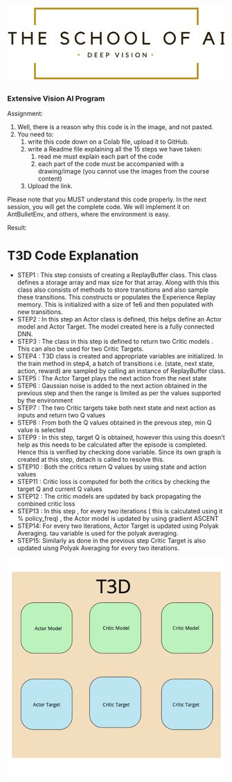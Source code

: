 # ![LOGO](images/LOGO.png)



### 					                    									Extensive Vision AI Program

Assignment:

1. Well, there is a reason why this code is in the image, and not pasted. 
2. You need to:
   1. write this code down on a Colab file, upload it to GitHub. 
   2. write a Readme file explaining all the 15 steps we have taken:
      1. read me must explain each part of the code
      2. each part of the code must be accompanied with a drawing/image (you cannot use the images from the course content)
   3. Upload the link.

Please note that you MUST understand this code properly. In the next session, you will get the complete code. We will implement it on AntBulletEnv, and others, where the environment is easy. 

Result:

# T3D Code Explanation

- STEP1 : This step consists of creating a ReplayBuffer class. This class defines a storage array and max size for that array. Along with this this class also consists of methods to store transitions  and also sample these transitions. This constructs or populates the Experience Replay memory. This is initialized with a size of 1e6 and then populated with new transitions.
- STEP2 : In this step an Actor class is defined, this helps define an Actor model and Actor Target. The model created here is a fully connected DNN.
- STEP3 : The class in this step is defined to return two Critic models . This can also be used for two Critic Targets. 
- STEP4 : T3D class is created and appropriate variables are initialized. In the train method in step4, a batch of transitions i.e. (state, next state, action, reward) are sampled by calling an instance of ReplayBuffer class.
- STEP5 : The Actor Target plays the next action from the next state
- STEP6 : Gaussian noise is added to the next action obtained in the previous step and then the range is limited as per the values supported by the environment
- STEP7 : The two Critic targets take both next state and next action as inputs and return two Q values
- STEP8 : From both the Q values obtained in the prevous step, min Q value is selected
- STEP9 : In this step, target Q is obtained, however this using this doesn't help as this needs to be calculated after the episode is completed. Hence this is verified by checking done variable. Since its own graph is created at this step, detach is called to resolve this.
- STEP10 : Both the critics return Q values by using state and action values
- STEP11 : Critic loss is computed for both the critics by checking the target Q and current Q values
- STEP12 : The critic models are updated by back propagating the combined critic loss
- STEP13 : In this step , for every two iterations ( this is calculated using it % policy_freq) , the Actor model is updated by using gradient ASCENT 
- STEP14: For every two iterations, Actor Target is updated using Polyak Averaging. tau variable is used for the polyak averaging.
- STEP15: Similarly as done in the previous step Critic Target is also updated uisng Polyak Averaging for every two iterations.

![LOGO](images/T3D.png)

